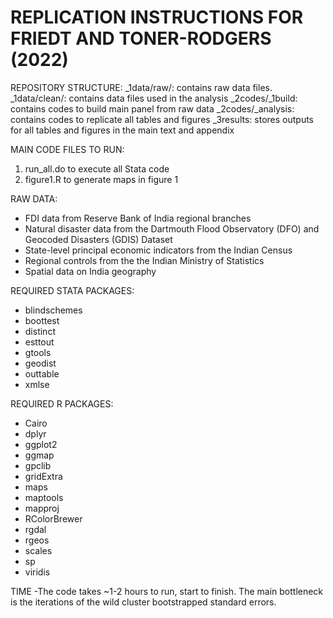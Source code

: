 # REPLICATION INSTRUCTIONS FOR FRIEDT AND TONER-RODGERS (2022) 

REPOSITORY STRUCTURE:
  _1data/raw/: contains raw data files.
  _1data/clean/: contains data files used in the analysis 
  _2codes/_1build: contains codes to build main panel from raw data
  _2codes/_analysis: contains codes to replicate all tables and figures 
  _3results: stores outputs for all tables and figures in the main text and appendix

MAIN CODE FILES TO RUN:
  1. run_all.do to execute all Stata code
  2. figure1.R to generate maps in figure 1

RAW DATA:
  - FDI data from Reserve Bank of India regional branches
  - Natural disaster data from the Dartmouth Flood Observatory (DFO)  and Geocoded Disasters (GDIS)  Dataset
  - State-level principal economic indicators from the Indian Census
  - Regional controls from the the Indian Ministry of Statistics 
  - Spatial data on India geography

REQUIRED STATA PACKAGES:
  - blindschemes
  - boottest
  - distinct
  - esttout
  - gtools
  - geodist
  - outtable
  - xmlse
  
REQUIRED R PACKAGES:
  - Cairo
  - dplyr  
  - ggplot2 
  - ggmap 
  - gpclib
  - gridExtra   
  - maps 
  - maptools 
  - mapproj
  - RColorBrewer 
  - rgdal 
  - rgeos 
  - scales 
  - sp 
  - viridis 

TIME
  -The code takes ~1-2 hours to run, start to finish. The main bottleneck is the iterations of the wild cluster bootstrapped standard errors.
